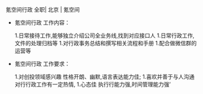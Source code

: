 氪空间行政 全职| 北京 | 氪空间

* 氪空间行政 工作内容：

  1.日常接待工作,能够独立介绍公司全业务线,找到对应接口人 
  1.日常行政工作,文件的处理归档等 
  1.对行政事务总结和撰写相关流程和手册 
  1.配合做微信群的运营等

* 氪空间行政 工作要求：

  1.对创投领域感兴趣 性格开朗、幽默,语⾔表达能力佳; 
  1.喜欢并善于与⼈沟通 对⾏行政工作有一定热情,
  1.⼼态佳 执⾏行能力强,时间管理能⼒强’